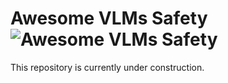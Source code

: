 # Awesome VLMs Safety  ![Awesome VLMs Safety](https://raw.githubusercontent.com/sindresorhus/awesome/670f82b1a9b986d47359c514b0422e12dba82670/media/badge-flat.svg)
This repository is currently under construction.
